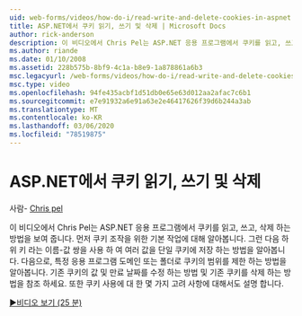 ```yaml
---
uid: web-forms/videos/how-do-i/read-write-and-delete-cookies-in-aspnet
title: ASP.NET에서 쿠키 읽기, 쓰기 및 삭제 | Microsoft Docs
author: rick-anderson
description: 이 비디오에서 Chris Pel는 ASP.NET 응용 프로그램에서 쿠키를 읽고, 쓰고, 삭제 하는 방법을 보여 줍니다. 먼저 cooki을 조작 하기 위한 기본 작업을 알아봅니다.
ms.author: riande
ms.date: 01/10/2008
ms.assetid: 228b575b-8bf9-4c1a-b8e9-1a878861a6b3
msc.legacyurl: /web-forms/videos/how-do-i/read-write-and-delete-cookies-in-aspnet
msc.type: video
ms.openlocfilehash: 94fe435acbf1d51db0e65e63d012aa2afac7c6b1
ms.sourcegitcommit: e7e91932a6e91a63e2e46417626f39d6b244a3ab
ms.translationtype: MT
ms.contentlocale: ko-KR
ms.lasthandoff: 03/06/2020
ms.locfileid: "78519875"
---
```

# <a name="read-write-and-delete-cookies-in-aspnet"></a>ASP.NET에서 쿠키 읽기, 쓰기 및 삭제

사람- [Chris pel](https://twitter.com/chrispels)

이 비디오에서 Chris Pel는 ASP.NET 응용 프로그램에서 쿠키를 읽고, 쓰고, 삭제 하는 방법을 보여 줍니다. 먼저 쿠키 조작을 위한 기본 작업에 대해 알아봅니다. 그런 다음 하위 키 라는 이름-값 쌍을 사용 하 여 여러 값을 단일 쿠키에 저장 하는 방법을 알아봅니다. 다음으로, 특정 응용 프로그램 도메인 또는 폴더로 쿠키의 범위를 제한 하는 방법을 알아봅니다. 기존 쿠키의 값 및 만료 날짜를 수정 하는 방법 및 기존 쿠키를 삭제 하는 방법을 참조 하세요. 또한 쿠키 사용에 대 한 몇 가지 고려 사항에 대해서도 설명 합니다.

[&#9654;비디오 보기 (25 분)](https://channel9.msdn.com/Blogs/ASP-NET-Site-Videos/read-write-and-delete-cookies-in-aspnet)
